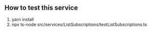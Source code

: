 ## How to test this service
1. yarn install
2. npx ts-node src/services/ListSubscriptions/testListSubscriptions.ts